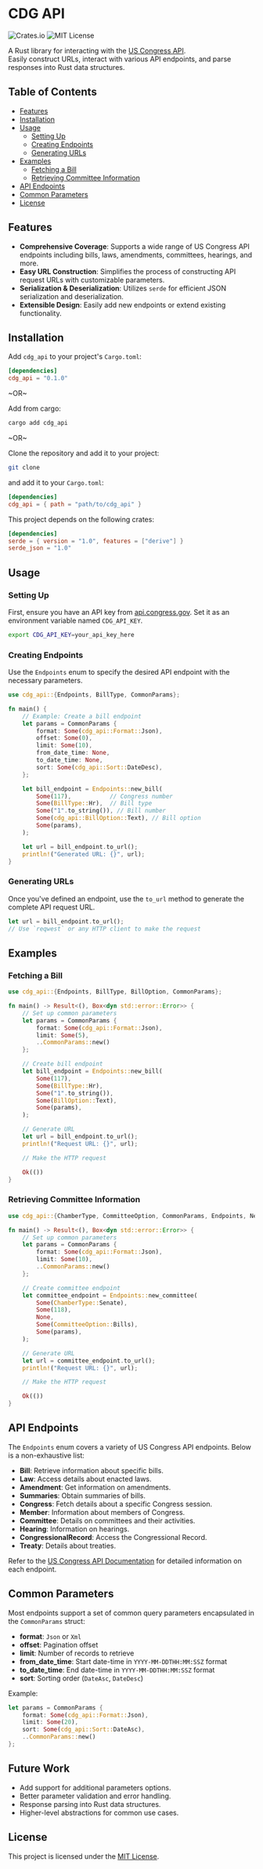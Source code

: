 # CDG API

![Crates.io](https://img.shields.io/crates/v/cdg_api)
![MIT License](https://img.shields.io/crates/l/cdg_api)

A Rust library for interacting with the [US Congress API](https://api.congress.gov/).  
Easily construct URLs, interact with various API endpoints, and parse responses into Rust data structures.

## Table of Contents

- [Features](#features)
- [Installation](#installation)
- [Usage](#usage)
  - [Setting Up](#setting-up)
  - [Creating Endpoints](#creating-endpoints)
  - [Generating URLs](#generating-urls)
- [Examples](#examples)
  - [Fetching a Bill](#fetching-a-bill)
  - [Retrieving Committee Information](#retrieving-committee-information)
- [API Endpoints](#api-endpoints)
- [Common Parameters](#common-parameters)
- [License](#license)

## Features

- **Comprehensive Coverage**: Supports a wide range of US Congress API endpoints including bills, laws, amendments, committees, hearings, and more.
- **Easy URL Construction**: Simplifies the process of constructing API request URLs with customizable parameters.
- **Serialization & Deserialization**: Utilizes `serde` for efficient JSON serialization and deserialization.
- **Extensible Design**: Easily add new endpoints or extend existing functionality.

## Installation

Add `cdg_api` to your project's `Cargo.toml`:

```toml
[dependencies]
cdg_api = "0.1.0"
```
~OR~

Add from cargo:

```bash
cargo add cdg_api
```
~OR~

Clone the repository and add it to your project:

```bash
git clone
```
and add it to your `Cargo.toml`:

```toml
[dependencies]
cdg_api = { path = "path/to/cdg_api" }
```


This project depends on the following crates:

```toml
[dependencies]
serde = { version = "1.0", features = ["derive"] }
serde_json = "1.0"
```

## Usage

### Setting Up

First, ensure you have an API key from [api.congress.gov](https://api.congress.gov/). Set it as an environment variable named `CDG_API_KEY`.

```bash
export CDG_API_KEY=your_api_key_here
```

### Creating Endpoints

Use the `Endpoints` enum to specify the desired API endpoint with the necessary parameters.

```rust
use cdg_api::{Endpoints, BillType, CommonParams};

fn main() {
    // Example: Create a bill endpoint
    let params = CommonParams {
        format: Some(cdg_api::Format::Json),
        offset: Some(0),
        limit: Some(10),
        from_date_time: None,
        to_date_time: None,
        sort: Some(cdg_api::Sort::DateDesc),
    };

    let bill_endpoint = Endpoints::new_bill(
        Some(117),           // Congress number
        Some(BillType::Hr),  // Bill type
        Some("1".to_string()), // Bill number
        Some(cdg_api::BillOption::Text), // Bill option
        Some(params),
    );

    let url = bill_endpoint.to_url();
    println!("Generated URL: {}", url);
}
```

### Generating URLs

Once you've defined an endpoint, use the `to_url` method to generate the complete API request URL.

```rust
let url = bill_endpoint.to_url();
// Use `reqwest` or any HTTP client to make the request
```

## Examples

### Fetching a Bill

```rs
use cdg_api::{Endpoints, BillType, BillOption, CommonParams};

fn main() -> Result<(), Box<dyn std::error::Error>> {
    // Set up common parameters
    let params = CommonParams {
        format: Some(cdg_api::Format::Json),
        limit: Some(5),
        ..CommonParams::new()
    };

    // Create bill endpoint
    let bill_endpoint = Endpoints::new_bill(
        Some(117),
        Some(BillType::Hr),
        Some("1".to_string()),
        Some(BillOption::Text),
        Some(params),
    );

    // Generate URL
    let url = bill_endpoint.to_url();
    println!("Request URL: {}", url);

    // Make the HTTP request

    Ok(())
}
```

### Retrieving Committee Information

```rust
use cdg_api::{ChamberType, CommitteeOption, CommonParams, Endpoints, NewEndpoint};

fn main() -> Result<(), Box<dyn std::error::Error>> {
    // Set up common parameters
    let params = CommonParams {
        format: Some(cdg_api::Format::Json),
        limit: Some(10),
        ..CommonParams::new()
    };

    // Create committee endpoint
    let committee_endpoint = Endpoints::new_committee(
        Some(ChamberType::Senate),
        Some(118),
        None,
        Some(CommitteeOption::Bills),
        Some(params),
    );

    // Generate URL
    let url = committee_endpoint.to_url();
    println!("Request URL: {}", url);

    // Make the HTTP request

    Ok(())
}
```

## API Endpoints

The `Endpoints` enum covers a variety of US Congress API endpoints. Below is a non-exhaustive list:

- **Bill**: Retrieve information about specific bills.
- **Law**: Access details about enacted laws.
- **Amendment**: Get information on amendments.
- **Summaries**: Obtain summaries of bills.
- **Congress**: Fetch details about a specific Congress session.
- **Member**: Information about members of Congress.
- **Committee**: Details on committees and their activities.
- **Hearing**: Information on hearings.
- **CongressionalRecord**: Access the Congressional Record.
- **Treaty**: Details about treaties.

Refer to the [US Congress API Documentation](https://api.congress.gov/) for detailed information on each endpoint.

## Common Parameters

Most endpoints support a set of common query parameters encapsulated in the `CommonParams` struct:

- **format**: `Json` or `Xml`
- **offset**: Pagination offset
- **limit**: Number of records to retrieve
- **from_date_time**: Start date-time in `YYYY-MM-DDTHH:MM:SSZ` format
- **to_date_time**: End date-time in `YYYY-MM-DDTHH:MM:SSZ` format
- **sort**: Sorting order (`DateAsc`, `DateDesc`)

Example:

```rust
let params = CommonParams {
    format: Some(cdg_api::Format::Json),
    limit: Some(20),
    sort: Some(cdg_api::Sort::DateAsc),
    ..CommonParams::new()
};
```
## Future Work

- Add support for additional parameters options.
- Better parameter validation and error handling.
- Response parsing into Rust data structures.
- Higher-level abstractions for common use cases.

## License

This project is licensed under the [MIT License](LICENSE).

